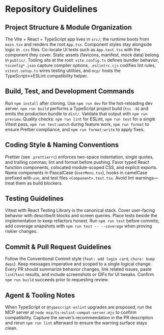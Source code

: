 # Repository Guidelines

## Project Structure & Module Organization
The Vite + React + TypeScript app lives in `src/`; the runtime boots from `main.tsx` and renders the root `App.tsx`. Component styles stay alongside logic in `.css` files. Co-locate UI tests such as `App.test.tsx` with the component they cover. Static assets (favicons, manifest, mock data) belong in `public/`. Tooling sits at the root: `vite.config.ts` defines bundler behavior, `tsconfig*.json` capture compiler options, `.eslintrc.cjs` codifies lint rules, `vitest.setup.ts` wires testing utilities, and `mcp/` hosts the TypeScript↔ESLint compatibility helper.

## Build, Test, and Development Commands
Run `npm install` after cloning. Use `npm run dev` for the hot-reloading dev server. `npm run build` performs a TypeScript project build (`tsc -b`) and emits the production bundle to `dist/`. Validate that output with `npm run preview`. Quality checks: `npm run lint` for ESLint, `npm run test` for a single Vitest pass, `npm run test:watch` during feature work, `npm run format` to ensure Prettier compliance, and `npm run format:write` to apply fixes.

## Coding Style & Naming Conventions
Prettier (see `.prettierrc`) enforces two-space indentation, single quotes, and trailing commas; lint and format before pushing. Favor typed React function components, colocated module-scoped CSS, and explicit exports. Name components in PascalCase (`UserMenu.tsx`), hooks in camelCase prefixed with `use`, and test files `<Component>.test.tsx`. Avoid lint warnings—treat them as build blockers.

## Testing Guidelines
Vitest with React Testing Library is the canonical stack. Cover user-facing behavior with describe/it blocks and screen queries. Place tests beside the implementation to keep refactors honest. Run `npm run test` before commits; add coverage snapshots with `npm run test -- --coverage` when proving riskier changes.

## Commit & Pull Request Guidelines
Follow the Conventional Commit style (`feat: add login card`, `chore: bump deps`). Keep messages imperative and scoped to a single logical change. Every PR should summarize behavior changes, link related issues, paste `lint`/`test` results, and include screenshots or GIFs for UI tweaks. Confirm `npm run build` succeeds prior to requesting review.

## Agent & Tooling Notes
When TypeScript or `@typescript-eslint` upgrades are proposed, run the MCP server at `node mcp/ts-eslint-compat-server.mjs` to confirm compatibility. Capture the server’s recommendation in the PR description and rerun `npm run lint` afterward to ensure the warning surface stays clean.
